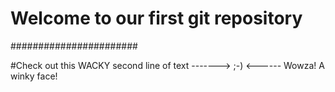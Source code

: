 # Welcome to our first git repository

#######################

#Check out this WACKY second line of text -------> ;-) <------ Wowza! A winky face!
